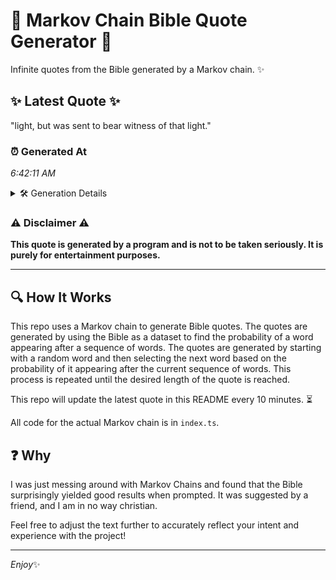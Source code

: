 # 📖 Markov Chain Bible Quote Generator 📖

Infinite quotes from the Bible generated by a Markov chain. ✨

## ✨ Latest Quote ✨
"light, but was sent to bear witness of that light."

### ⏰ Generated At
*6:42:11 AM*

<details>
    <summary>🛠️ Generation Details</summary>
    <p>
        <strong>🌱 Seed:</strong> light,<br>
        <strong>🔄 Iterations:</strong> 9<br>
        <strong>📜 Context History:</strong><br>[ light, ]: but<br>[ light,, but ]: was<br>[ light,, but, was ]: sent<br>[ light,, but, was, sent ]: to<br>[ light,, but, was, sent, to ]: bear<br>[ light,, but, was, sent, to, bear ]: witness<br>[ but, was, sent, to, bear, witness ]: of<br>[ was, sent, to, bear, witness, of ]: that<br>[ sent, to, bear, witness, of, that ]: light.<br>
    </p>
</details>

### ⚠️ Disclaimer ⚠️
**This quote is generated by a program and is not to be taken seriously. It is purely for entertainment purposes.**

---

## 🔍 How It Works

This repo uses a Markov chain to generate Bible quotes. The quotes are generated by using the Bible as a dataset to find the probability of a word appearing after a sequence of words. The quotes are generated by starting with a random word and then selecting the next word based on the probability of it appearing after the current sequence of words. This process is repeated until the desired length of the quote is reached.

This repo will update the latest quote in this README every 10 minutes. ⏳

All code for the actual Markov chain is in `index.ts`.

## ❓ Why

I was just messing around with Markov Chains and found that the Bible surprisingly yielded good results when prompted. 
It was suggested by a friend, and I am in no way christian.

Feel free to adjust the text further to accurately reflect your intent and experience with the project!

---

*Enjoy*✨
